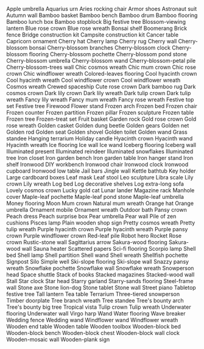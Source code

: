 Apple umbrella
Aquarius urn
Aries rocking chair
Armor shoes
Astronaut suit
Autumn wall
Bamboo basket
Bamboo bench
Bamboo drum
Bamboo flooring
Bamboo lunch box
Bamboo stopblock
Big festive tree
Blossom-viewing lantern
Blue rose crown
Blue rose wreath
Bonsai shelf
Boomerang
Brick fence
Bridge construction kit
Campsite construction kit
Cancer table
Capricorn ornament
Cherry hat
Cherry lamp
Cherry rug
Cherry wall
Cherry-blossom bonsai
Cherry-blossom branches
Cherry-blossom clock
Cherry-blossom flooring
Cherry-blossom pochette
Cherry-blossom pond stone
Cherry-blossom umbrella
Cherry-blossom wand
Cherry-blossom-petal pile
Cherry-blossom-trees wall
Chic cosmos wreath
Chic mum crown
Chic rose crown
Chic windflower wreath
Colored-leaves flooring
Cool hyacinth crown
Cool hyacinth wreath
Cool windflower crown
Cool windflower wreath
Cosmos wreath
Crewed spaceship
Cute rose crown
Dark bamboo rug
Dark cosmos crown
Dark lily crown
Dark lily wreath
Dark tulip crown
Dark tulip wreath
Fancy lily wreath
Fancy mum wreath
Fancy rose wreath
Festive top set
Festive tree
Firewood
Flower stand
Frozen arch
Frozen bed
Frozen chair
Frozen counter
Frozen partition
Frozen pillar
Frozen sculpture
Frozen table
Frozen tree
Frozen-treat set
Fruit basket
Garden rock
Gold rose crown
Gold rose wreath
Golden casket
Golden dung beetle
Golden gears
Golden net
Golden rod
Golden seat
Golden shovel
Golden toilet
Golden wand
Grass standee
Hanging terrarium
Holiday candle
Hyacinth crown
Hyacinth wand
Hyacinth wreath
Ice flooring
Ice wall
Ice wand
Iceberg flooring
Iceberg wall
Illuminated present
Illuminated reindeer
Illuminated snowflakes
Illuminated tree
Iron closet
Iron garden bench
Iron garden table
Iron hanger stand
Iron shelf
Ironwood DIY workbench
Ironwood chair
Ironwood clock
Ironwood cupboard
Ironwood low table
Jail bars
Jingle wall
Kettle bathtub
Key holder
Large cardboard boxes
Leaf mask
Leaf stool
Leo sculpture
Libra scale
Lily crown
Lily wreath
Log bed
Log decorative shelves
Log extra-long sofa
Lovely cosmos crown
Lucky gold cat
Lunar lander
Magazine rack
Manhole cover
Maple-leaf pochette
Maple-leaf pond stone
Maple-leaf umbrella
Money flooring
Moon
Mum crown
Natural mum wreath
Orange hat
Orange umbrella
Ornament mobile
Ornament wreath
Outdoor bath
Pansy crown
Peach dress
Peach surprise box
Pear umbrella
Pear wall
Pile of zen cushions
Pisces lamp
Plain wooden shop sign
Pretty cosmos wreath
Pretty tulip wreath
Purple hyacinth crown
Purple hyacinth wreath
Purple pansy crown
Purple windflower crown
Red-leaf pile
Robot hero
Rocket
Rose crown
Rustic-stone wall
Sagittarius arrow
Sakura-wood flooring
Sakura-wood wall
Sauna heater
Scattered papers
Sci-fi flooring
Scorpio lamp
Shell bed
Shell lamp
Shell partition
Shell wand
Shell wreath
Shellfish pochette
Signpost
Silo
Simple well
Ski-slope flooring
Ski-slope wall
Snazzy pansy wreath
Snowflake pochette
Snowflake wall
Snowflake wreath
Snowperson head
Space shuttle
Stack of books
Stacked magazines
Stacked-wood wall
Stall
Star clock
Star head
Starry garland
Starry-sands flooring
Steel-frame wall
Stone axe
Stone lion-dog
Stone tablet
Stone wall
Street piano
Tabletop festive tree
Tall lantern
Tea table
Terrarium
Three-tiered snowperson
Timber doorplate
Tree branch wreath
Tree standee
Tree's bounty arch
Tree's bounty big tree
Tropical vista
Tulip crown
Tulip wreath
Underwater flooring
Underwater wall
Virgo harp
Wand
Water flooring
Wave breaker
Wedding fence
Wedding wand
Windflower wand
Windflower wreath
Wooden end table
Wooden table
Wooden toolbox
Wooden-block bed
Wooden-block bench
Wooden-block chest
Wooden-block wall clock
Wooden-mosaic wall
Wooden-plank sign
